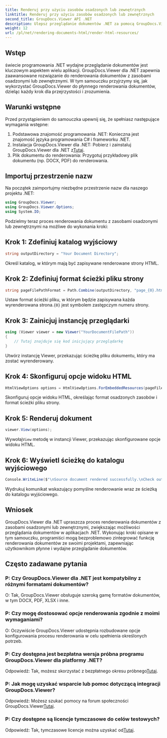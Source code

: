 ```yaml
---
title: Renderuj przy użyciu zasobów osadzonych lub zewnętrznych
linktitle: Renderuj przy użyciu zasobów osadzonych lub zewnętrznych
second_title: GroupDocs.Viewer API .NET
description: Ulepsz przeglądanie dokumentów .NET za pomocą GroupDocs.Viewer, aby zapewnić płynne renderowanie. Postępuj zgodnie z naszym samouczkiem, aby zapewnić skuteczną integrację i doskonałe doświadczenie użytkownika.
weight: 12
url: /pl/net/rendering-documents-html/render-html-resources/
---
```

## Wstęp

świecie programowania .NET wydajne przeglądanie dokumentów jest kluczowym aspektem wielu aplikacji. GroupDocs.Viewer dla .NET zapewnia zaawansowane rozwiązanie do renderowania dokumentów z zasobami osadzonymi lub zewnętrznymi. W tym samouczku przyjrzymy się, jak wykorzystać GroupDocs.Viewer do płynnego renderowania dokumentów, dzieląc każdy krok dla przejrzystości i zrozumienia.

## Warunki wstępne

Przed przystąpieniem do samouczka upewnij się, że spełniasz następujące wymagania wstępne:

1. Podstawowa znajomość programowania .NET: Konieczna jest znajomość języka programowania C# i frameworku .NET.
2.  Instalacja GroupDocs.Viewer dla .NET: Pobierz i zainstaluj GroupDocs.Viewer dla .NET z[Tutaj](https://releases.groupdocs.com/viewer/net/).
3. Plik dokumentu do renderowania: Przygotuj przykładowy plik dokumentu (np. DOCX, PDF) do renderowania.

## Importuj przestrzenie nazw

Na początek zaimportujmy niezbędne przestrzenie nazw dla naszego projektu .NET:

```csharp
using GroupDocs.Viewer;
using GroupDocs.Viewer.Options;
using System.IO;
```

Podzielmy teraz proces renderowania dokumentu z zasobami osadzonymi lub zewnętrznymi na możliwe do wykonania kroki:

## Krok 1: Zdefiniuj katalog wyjściowy

```csharp
string outputDirectory = "Your Document Directory";
```

Określ katalog, w którym mają być zapisywane renderowane strony HTML.

## Krok 2: Zdefiniuj format ścieżki pliku strony

```csharp
string pageFilePathFormat = Path.Combine(outputDirectory, "page_{0}.html");
```

Ustaw format ścieżki pliku, w którym będzie zapisywana każda wyrenderowana strona.`{0}` jest symbolem zastępczym numeru strony.

## Krok 3: Zainicjuj instancję przeglądarki

```csharp
using (Viewer viewer = new Viewer("YourDocumentFilePath"))
{
    // Tutaj znajduje się kod inicjujący przeglądarkę
}
```

Utwórz instancję Viewer, przekazując ścieżkę pliku dokumentu, który ma zostać wyrenderowany.

## Krok 4: Skonfiguruj opcje widoku HTML

```csharp
HtmlViewOptions options = HtmlViewOptions.ForEmbeddedResources(pageFilePathFormat);
```

Skonfiguruj opcje widoku HTML, określając format osadzonych zasobów i format ścieżki pliku strony.

## Krok 5: Renderuj dokument

```csharp
viewer.View(options);
```

 Wywołaj`View` metodę w instancji Viewer, przekazując skonfigurowane opcje widoku HTML.

## Krok 6: Wyświetl ścieżkę do katalogu wyjściowego

```csharp
Console.WriteLine($"\nSource document rendered successfully.\nCheck output in: {outputDirectory}");
```

Wydrukuj komunikat wskazujący pomyślne renderowanie wraz ze ścieżką do katalogu wyjściowego.

## Wniosek

GroupDocs.Viewer dla .NET upraszcza proces renderowania dokumentów z zasobami osadzonymi lub zewnętrznymi, zwiększając możliwości przeglądania dokumentów w aplikacjach .NET. Wykonując kroki opisane w tym samouczku, programiści mogą bezproblemowo zintegrować funkcję renderowania dokumentów ze swoimi projektami, zapewniając użytkownikom płynne i wydajne przeglądanie dokumentów.

## Często zadawane pytania

### P: Czy GroupDocs.Viewer dla .NET jest kompatybilny z różnymi formatami dokumentów?

O: Tak, GroupDocs.Viewer obsługuje szeroką gamę formatów dokumentów, w tym DOCX, PDF, XLSX i inne.

### P: Czy mogę dostosować opcje renderowania zgodnie z moimi wymaganiami?

O: Oczywiście GroupDocs.Viewer udostępnia rozbudowane opcje konfigurowania procesu renderowania w celu spełnienia określonych potrzeb.

### P: Czy dostępna jest bezpłatna wersja próbna programu GroupDocs.Viewer dla platformy .NET?

 Odpowiedź: Tak, możesz skorzystać z bezpłatnego okresu próbnego[Tutaj](https://releases.groupdocs.com/).

### P: Jak mogę uzyskać wsparcie lub pomoc dotyczącą integracji GroupDocs.Viewer?

 Odpowiedź: Możesz szukać pomocy na forum społeczności GroupDocs.Viewer[Tutaj](https://forum.groupdocs.com/c/viewer/9).

### P: Czy dostępne są licencje tymczasowe do celów testowych?

 Odpowiedź: Tak, tymczasowe licencje można uzyskać od[Tutaj](https://purchase.groupdocs.com/temporary-license/).